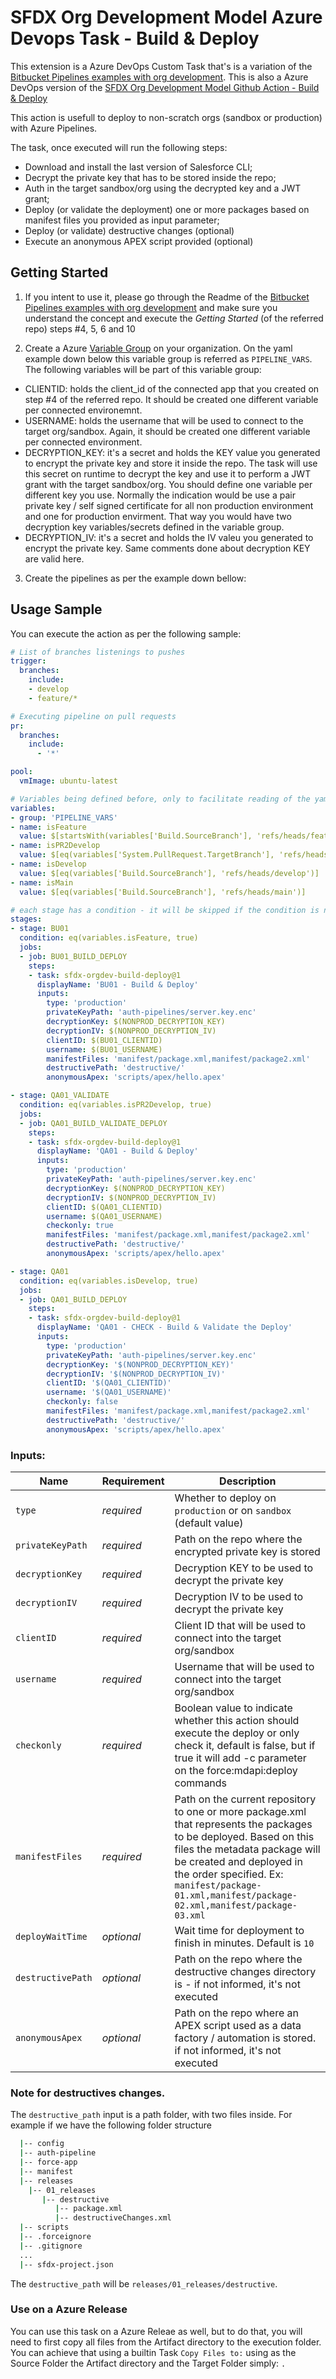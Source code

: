 # SFDX Org Development Model Azure Devops Task - Build & Deploy

This extension is a Azure DevOps Custom Task that's is a variation of the [Bitbucket Pipelines examples with org development](https://github.com/forcedotcom/sfdx-bitbucket-org/). This is also a Azure DevOps version of the [SFDX Org Development Model Github Action - Build & Deploy](https://github.com/tiagonnascimento/sfdx-orgdev-build-deploy)

This action is usefull to deploy to non-scratch orgs (sandbox or production) with Azure Pipelines.

The task, once executed will run the following steps:
- Download and install the last version of Salesforce CLI;
- Decrypt the private key that has to be stored inside the repo;
- Auth in the target sandbox/org using the decrypted key and a JWT grant;
- Deploy (or validate the deployment)  one or more packages based on manifest files you provided as input parameter;
- Deploy (or validate) destructive changes (optional)
- Execute an anonymous APEX script provided (optional)

## Getting Started

1) If you intent to use it, please go through the Readme of the [Bitbucket Pipelines examples with org development](https://github.com/forcedotcom/sfdx-bitbucket-org/) and make sure you understand the concept and execute the *Getting Started* (of the referred repo) steps #4, 5, 6 and 10

2) Create a Azure [Variable Group](https://docs.microsoft.com/en-us/azure/devops/pipelines/library/variable-groups?view=azure-devops&tabs=yaml) on your organization. On the yaml example down below this variable group is referred as `PIPELINE_VARS`. The following variables will be part of this variable group:

- CLIENTID: holds the client_id of the connected app that you created on step #4 of the referred repo. It should be created one different variable per connected environemnt.
- USERNAME: holds the username that will be used to connect to the target org/sandbox. Again, it should be created one different variable per connected environment. 
- DECRYPTION_KEY: it's a secret and holds the KEY value you generated to encrypt the private key and store it inside the repo. The task will use this secret on runtime to decrypt the key and use it to perform a JWT grant with the target sandbox/org. You should define one variable per different key you use. Normally the indication would be use a pair private key / self signed certificate for all non production environment and one for production envirment. That way you would have two decryption key variables/secrets defined in the variable group.  
- DECRYPTION_IV: it's a secret and holds the IV valeu you generated to encrypt the private key. Same comments done about decryption KEY are valid here.

3) Create the pipelines as per the example down bellow:

## Usage Sample

You can execute the action as per the following sample:

```yaml
# List of branches listenings to pushes
trigger:
  branches:
    include:
    - develop
    - feature/*

# Executing pipeline on pull requests
pr:
  branches:
    include:
      - '*'

pool:
  vmImage: ubuntu-latest

# Variables being defined before, only to facilitate reading of the yaml
variables:
- group: 'PIPELINE_VARS'
- name: isFeature
  value: $[startsWith(variables['Build.SourceBranch'], 'refs/heads/feature')]
- name: isPR2Develop
  value: $[eq(variables['System.PullRequest.TargetBranch'], 'refs/heads/develop')]
- name: isDevelop
  value: $[eq(variables['Build.SourceBranch'], 'refs/heads/develop')]
- name: isMain
  value: $[eq(variables['Build.SourceBranch'], 'refs/heads/main')]

# each stage has a condition - it will be skipped if the condition is not achieved. The conditions were already calculated before.
stages:
- stage: BU01
  condition: eq(variables.isFeature, true)
  jobs:
  - job: BU01_BUILD_DEPLOY
    steps:
    - task: sfdx-orgdev-build-deploy@1
      displayName: 'BU01 - Build & Deploy'
      inputs:
        type: 'production'
        privateKeyPath: 'auth-pipelines/server.key.enc'
        decryptionKey: $(NONPROD_DECRYPTION_KEY)
        decryptionIV: $(NONPROD_DECRYPTION_IV)
        clientID: $(BU01_CLIENTID)
        username: $(BU01_USERNAME)
        manifestFiles: 'manifest/package.xml,manifest/package2.xml'
        destructivePath: 'destructive/'
        anonymousApex: 'scripts/apex/hello.apex'

- stage: QA01_VALIDATE
  condition: eq(variables.isPR2Develop, true)
  jobs:
  - job: QA01_BUILD_VALIDATE_DEPLOY
    steps:
    - task: sfdx-orgdev-build-deploy@1
      displayName: 'QA01 - Build & Deploy'
      inputs:
        type: 'production'
        privateKeyPath: 'auth-pipelines/server.key.enc'
        decryptionKey: $(NONPROD_DECRYPTION_KEY)
        decryptionIV: $(NONPROD_DECRYPTION_IV)
        clientID: $(QA01_CLIENTID)
        username: $(QA01_USERNAME)
        checkonly: true
        manifestFiles: 'manifest/package.xml,manifest/package2.xml'
        destructivePath: 'destructive/'
        anonymousApex: 'scripts/apex/hello.apex'

- stage: QA01
  condition: eq(variables.isDevelop, true)
  jobs:
  - job: QA01_BUILD_DEPLOY
    steps:
    - task: sfdx-orgdev-build-deploy@1
      displayName: 'QA01 - CHECK - Build & Validate the Deploy'
      inputs:
        type: 'production'
        privateKeyPath: 'auth-pipelines/server.key.enc'
        decryptionKey: '$(NONPROD_DECRYPTION_KEY)'
        decryptionIV: '$(NONPROD_DECRYPTION_IV)'
        clientID: '$(QA01_CLIENTID)'
        username: '$(QA01_USERNAME)'
        checkonly: false
        manifestFiles: 'manifest/package.xml,manifest/package2.xml'
        destructivePath: 'destructive/'
        anonymousApex: 'scripts/apex/hello.apex'
```

### Inputs:
| Name                  | Requirement | Description |
| --------------------- | ----------- | ----------- |
| `type`                | _required_  | Whether to deploy on `production` or on `sandbox` (default value) |
| `privateKeyPath`      | _required_  | Path on the repo where the encrypted private key is stored |
| `decryptionKey`       | _required_  | Decryption KEY to be used to decrypt the private key |
| `decryptionIV`        | _required_  | Decryption IV to be used to decrypt the private key |
| `clientID`            | _required_  | Client ID that will be used to connect into the target org/sandbox |
| `username`            | _required_  | Username that will be used to connect into the target org/sandbox |
| `checkonly`           | _required_  | Boolean value to indicate whether this action should execute the deploy or only check it, default is false, but if true it will add -c parameter on the force:mdapi:deploy commands |
| `manifestFiles`       | _required_  | Path on the current repository to one or more package.xml that represents the packages to be deployed. Based on this files the metadata package will be created and deployed in the order specified. Ex:  `manifest/package-01.xml,manifest/package-02.xml,manifest/package-03.xml` |
| `deployWaitTime`      | _optional_  | Wait time for deployment to finish in minutes. Default is `10` |
| `destructivePath`     | _optional_  | Path on the repo where the destructive changes directory is - if not informed, it's not executed |
| `anonymousApex`       | _optional_  | Path on the repo where an APEX script used as a data factory / automation is stored. if not informed, it's not executed |

### Note for destructives changes.

The `destructive_path` input is a path folder, with two files inside. For example if we have the following folder structure

```bash
  |-- config
  |-- auth-pipeline
  |-- force-app
  |-- manifest
  |-- releases
    |-- 01_releases
       |-- destructive
          |-- package.xml
          |-- destructiveChanges.xml
  |-- scripts
  |-- .forceignore
  |-- .gitignore
  ...
  |-- sfdx-project.json 
```  

The `destructive_path` will be `releases/01_releases/destructive`.

### Use on a Azure Release

You can use this task on a Azure Releae as well, but to do that, you will need to first copy all files from the Artifact directory to the execution folder. You can achieve that using a builtin Task `Copy Files to:` using as the Source Folder the Artifact directory and the Target Folder simply: `.` 